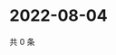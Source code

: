 # 2022-08-04

共 0 条

<!-- BEGIN WEIBO -->
<!-- 最后更新时间 Thu Aug 04 2022 14:06:56 GMT+0800 (China Standard Time) -->

<!-- END WEIBO -->
